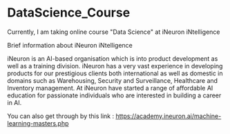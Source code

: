 # DataScience_Course
Currently, I am taking online course "Data Science" at iNeuron iNtelligence


Brief information about iNeuron iNtelligence

iNeuron is an AI-based organisation which is into product development as well as a training division. iNeuron has a very vast experience in developing products for our prestigious clients both international as well as domestic in domains such as Warehousing, Security and Surveillance, Healthcare and Inventory management. At iNeuron have started a range of affordable AI education for passionate individuals who are interested in building a career in AI.

You can also get through by this link : https://academy.ineuron.ai/machine-learning-masters.php
